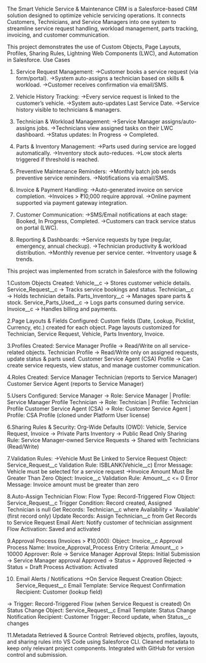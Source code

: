 The Smart Vehicle Service & Maintenance CRM is a Salesforce-based CRM solution designed to optimize vehicle servicing operations. It connects Customers, Technicians, and Service Managers into one system to streamline service request handling, workload management, parts tracking, invoicing, and customer communication.

This project demonstrates the use of Custom Objects, Page Layouts, Profiles, Sharing Rules, Lightning Web Components (LWC), and Automation in Salesforce.
Use Cases
1. Service Request Management:
->Customer books a service request (via form/portal).
->System auto-assigns a technician based on skills & workload.
->Customer receives confirmation via email/SMS.

2. Vehicle History Tracking:
->Every service request is linked to the customer’s vehicle.
->System auto-updates Last Service Date.
->Service history visible to technicians & managers.

3. Technician & Workload Management:
->Service Manager assigns/auto-assigns jobs.
->Technicians view assigned tasks on their LWC dashboard.
->Status updates: In Progress → Completed.

4. Parts & Inventory Management:
->Parts used during service are logged automatically.
->Inventory stock auto-reduces.
->Low stock alerts triggered if threshold is reached.

5. Preventive Maintenance Reminders:
->Monthly batch job sends preventive service reminders.
->Notifications via email/SMS.

6. Invoice & Payment Handling:
->Auto-generated invoice on service completion.
->Invoices > ₹10,000 require approval.
->Online payment supported via payment gateway integration.

7. Customer Communication:
->SMS/Email notifications at each stage: Booked, In Progress, Completed.
->Customers can track service status on portal (LWC).

8. Reporting & Dashboards:
->Service requests by type (regular, emergency, annual checkup).
->Technician productivity & workload distribution.
->Monthly revenue per service center.
->Inventory usage & trends.

This project was implemented from scratch in Salesforce with the following 


1.Custom Objects Created:
  Vehicle__c → Stores customer vehicle details.
  Service_Request__c → Tracks service bookings and status.
  Technician__c → Holds technician details.
  Parts_Inventory__c → Manages spare parts & stock.
  Service_Parts_Used__c → Logs parts consumed during service.
  Invoice__c → Handles billing and payments.


2.Page Layouts & Fields Configured:
  Custom fields (Date, Lookup, Picklist, Currency, etc.) created for each object.
  Page layouts customized for Technician, Service Request, Vehicle, Parts Inventory, Invoice.


3.Profiles Created:
  Service Manager Profile → Read/Write on all service-related objects.
  Technician Profile → Read/Write only on assigned requests, update status & parts used.
  Customer Service Agent (CSA) Profile → Can create service requests, view status, and manage customer communication.


4.Roles Created:
  Service Manager
  Technician (reports to Service Manager)
  Customer Service Agent (reports to Service Manager)


5.Users Configured:
  Service Manager → Role: Service Manager | Profile: Service Manager Profile
  Technician → Role: Technician | Profile: Technician Profile
  Customer Service Agent (CSA) → Role: Customer Service Agent | Profile: CSA Profile (cloned under Platform User license)


6.Sharing Rules & Security:
  Org-Wide Defaults (OWD):
  Vehicle, Service Request, Invoice → Private
  Parts Inventory → Public Read Only
  Sharing Rule: Service Manager-owned Service Requests → Shared with Technicians (Read/Write)
  
7.Validation Rules:
    ->Vehicle Must Be Linked to Service Request
      Object: Service_Request__c
      Validation Rule: ISBLANK(Vehicle__c)
      Error Message: Vehicle must be selected for a service request
    ->Invoice Amount Must Be Greater Than Zero
      Object: Invoice__c
      Validation Rule: Amount__c <= 0
      Error Message: Invoice amount must be greater than zero
      
8.Auto-Assign Technician Flow:
    Flow Type: Record-Triggered Flow
    Object: Service_Request__c
    Trigger Condition: Record created, Assigned Technician is null
    Get Records: Technician__c where Availability = 'Available' (first record only)
    Update Records: Assign Technician__c from Get Records to Service Request
    Email Alert: Notify customer of technician assignment
    Flow Activation: Saved and activated

9.Approval Process (Invoices > ₹10,000):
    Object: Invoice__c
    Approval Process Name: Invoice_Approval_Process
    Entry Criteria: Amount__c > 10000
    Approver: Role → Service Manager
    Approval Steps:
    Initial Submission → Service Manager approval
    Approved → Status = Approved
    Rejected → Status = Draft
    Process Activation: Activated

10. Email Alerts / Notifications
    ->On Service Request Creation
      Object: Service_Request__c
      Email Template: Service Request Confirmation
      Recipient: Customer (lookup field)

   -> Trigger: Record-Triggered Flow (when Service Request is created)
      On Status Change
      Object: Service_Request__c
      Email Template: Status Change Notification
      Recipient: Customer
      Trigger: Record update, when Status__c changes

11.Metadata Retrieved & Source Control:
  Retrieved objects, profiles, layouts, and sharing rules into VS Code using Salesforce CLI.
  Cleaned metadata to keep only relevant project components.
  Integrated with GitHub for version control and submission.
